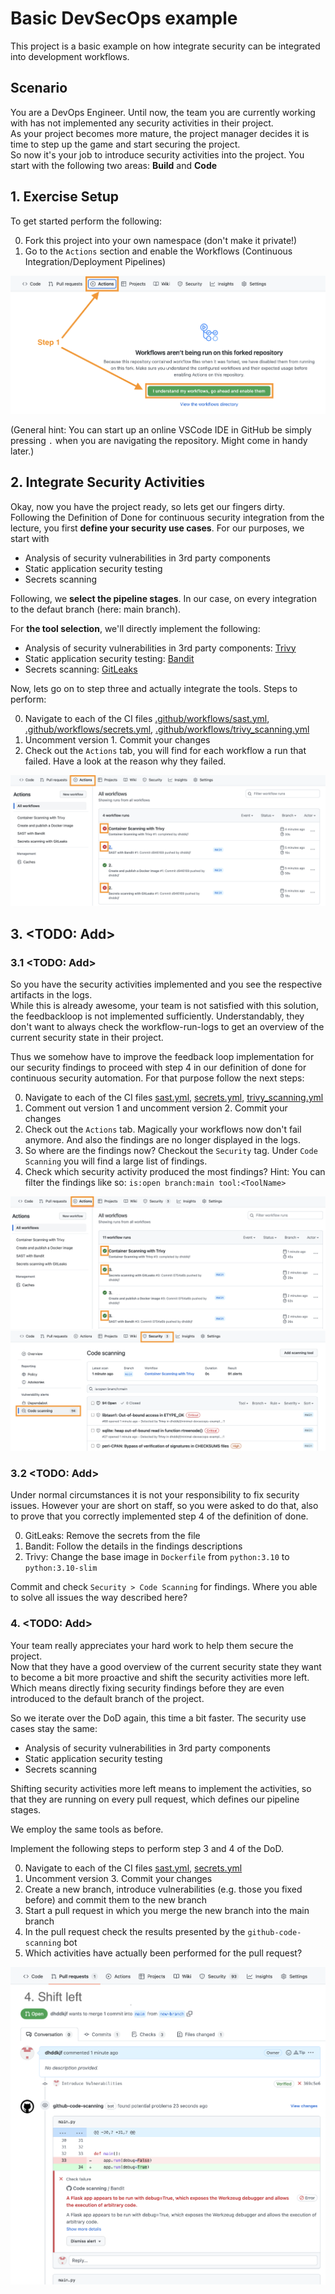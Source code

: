 # Basic DevSecOps example
This project is a basic example on how integrate security can be integrated into development workflows.

## Scenario
You are a DevOps Engineer. Until now, the team you are currently working with has not implemented any security activities in their project.  
As your project becomes more mature, the project manager decides it is time to step up the game and start securing the project.   
So now it's your job to introduce security activities into the project. You start with the following two areas: **Build** and **Code**

## 1. Exercise Setup
To get started perform the following:

0. Fork this project into your own namespace (don't make it private!)
1. Go to the `Actions` section and enable the Workflows (Continuous Integration/Deployment Pipelines)

![How to set things up](figures/1.Set_things_up.png)

(General hint: You can start up an online VSCode IDE in GitHub be simply pressing `.` when you are navigating the repository. Might come in handy later.)

## 2. Integrate Security Activities

Okay, now you have the project ready, so lets get our fingers dirty.  
Following the Definition of Done for continuous security integration from the lecture, you first **define your security use cases**. For our purposes, we start with
- Analysis of security vulnerabilities in 3rd party components
- Static application security testing
- Secrets scanning

Following, we **select the pipeline stages**. In our case, on every integration to the defaut branch (here: main branch).

For **the tool selection**, we'll directly implement the following:
- Analysis of security vulnerabilities in 3rd party components: [Trivy](https://github.com/aquasecurity/trivy)
- Static application security testing: [Bandit](https://github.com/PyCQA/bandit)
- Secrets scanning: [GitLeaks](https://github.com/zricethezav/gitleaks)


Now, lets go on to step three and actually integrate the tools. Steps to perform:  

0. Navigate to each of the CI files [.github/workflows/sast.yml](.github/workflows/sast.yml), [.github/workflows/secrets.yml](.github/workflows/secrets.yml), [.github/workflows/trivy_scanning.yml](.github/workflows/trivy_scanning.yml)
1. Uncomment version 1. Commit your changes
2. Check out the `Actions` tab, you will find for each workflow a run that failed. Have a look at the reason why they failed.

![Result after integrating security activities](figures/2.Integrate_security_activities.png)

## 3. <TODO: Add>

### 3.1 <TODO: Add>
So you have the security activities implemented and you see the respective artifacts in the logs.  
While this is already awesome, your team is not satisfied with this solution, the feedbackloop is not implemented sufficiently. Understandably, they don't want to always check the workflow-run-logs to get an overview of the current security state in their project.  

Thus we somehow have to improve the feedback loop implementation for our security findings to proceed with step 4 in our definition of done for continuous security automation. For that purpose follow the next steps:

0. Navigate to each of the CI files [sast.yml](.github/workflows/sast.yml), [secrets.yml](.github/workflows/secrets.yml), [trivy_scanning.yml](.github/workflows/trivy_scanning.yml)
1. Comment out version 1 and uncomment version 2. Commit your changes
2. Check out the `Actions` tab. Magically your workflows now don't fail anymore. And also the findings are no longer displayed in the logs.
3. So where are the findings now? Checkout the `Security` tag. Under `Code Scanning` you will find a large list of findings.
4. Check which security activity produced the most findings? Hint: You can filter the findings like so: `is:open branch:main tool:<ToolName>`

![All workflows finish successfully after aggregationg and visualizing](figures/3.Aggregation_and_visualization_1.png)
![Findings are aggregated and visualized now as list in GitHub's UI](figures/3.Aggregation_and_visualization_2.png)

### 3.2 <TODO: Add>
Under normal circumstances it is not your responsibility to fix security issues. However your are short on staff, so you were asked to do that, also to prove that you correctly implemented step 4 of the definition of done.  

0. GitLeaks: Remove the secrets from the file
1. Bandit: Follow the details in the findings descriptions
2. Trivy: Change the base image in `Dockerfile` from `python:3.10` to `python:3.10-slim`

Commit and check `Security > Code Scanning` for findings. Where you able to solve all issues the way described here?

### 4. <TODO: Add>
Your team really appreciates your hard work to help them secure the project.  
Now that they have a good overview of the current security state they want to become a bit more proactive and shift the security activities more left. Which means directly fixing security findings before they are even introduced to the default branch of the project.  

So we iterate over the DoD again, this time a bit faster. The security use cases stay the same:
- Analysis of security vulnerabilities in 3rd party components
- Static application security testing
- Secrets scanning

Shifting security activities more left means to implement the activities, so that they are running on every pull request, which defines our pipeline stages.

We employ the same tools as before.

Implement the following steps to perform step 3 and 4 of the DoD.

0. Navigate to each of the CI files [sast.yml](.github/workflows/sast.yml), [secrets.yml](.github/workflows/secrets.yml)
1. Uncomment version 3. Commit your changes
2. Create a new branch, introduce vulnerabilities (e.g. those you fixed before) and commit them to the new branch
3. Start a pull request in which you merge the new branch into the main branch
4. In the pull request check the results presented by the `github-code-scanning` bot
5. Which activities have actually been performed for the pull request?

![Depicts pull request with one result of the code scanning](figures/5.Can_we_be_a_bit_more_proactive_2.png)
